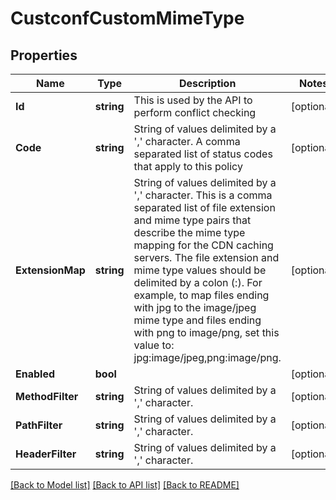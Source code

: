 # CustconfCustomMimeType

## Properties

Name | Type | Description | Notes
------------ | ------------- | ------------- | -------------
**Id** | **string** | This is used by the API to perform conflict checking | [optional] 
**Code** | **string** | String of values delimited by a &#39;,&#39; character. A comma separated list of status codes that apply to this policy | [optional] 
**ExtensionMap** | **string** | String of values delimited by a &#39;,&#39; character. This is a comma separated list of file extension and mime type pairs that describe the mime type mapping for the CDN caching servers. The file extension and mime type values should be delimited by a colon (:). For example, to map files ending with jpg to the image/jpeg mime type and files ending with png to image/png, set this value to: jpg:image/jpeg,png:image/png. | [optional] 
**Enabled** | **bool** |  | [optional] 
**MethodFilter** | **string** | String of values delimited by a &#39;,&#39; character. | [optional] 
**PathFilter** | **string** | String of values delimited by a &#39;,&#39; character. | [optional] 
**HeaderFilter** | **string** | String of values delimited by a &#39;,&#39; character. | [optional] 

[[Back to Model list]](../README.md#documentation-for-models) [[Back to API list]](../README.md#documentation-for-api-endpoints) [[Back to README]](../README.md)


